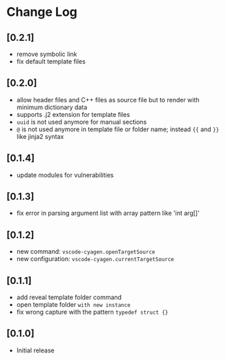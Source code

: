 # Change Log

## [0.2.1]
- remove symbolic link
- fix default template files
## [0.2.0]
- allow header files and C++ files as source file but to render with minimum dictionary data
- supports .j2 extension for template files
- `uuid` is not used anymore for manual sections
- `@` is not used anymore in template file or folder name; instead `{{` and `}}` like jinja2 syntax
## [0.1.4]
- update modules for vulnerabilities
## [0.1.3]
- fix error in parsing argument list with array pattern like 'int arg[]'
## [0.1.2]
- new command: `vscode-cyagen.openTargetSource`
- new configuration: `vscode-cyagen.currentTargetSource`
## [0.1.1]
- add reveal template folder command
- open template folder `with new instance`
- fix wrong capture with the pattern `typedef struct {}`
## [0.1.0]
- Initial release